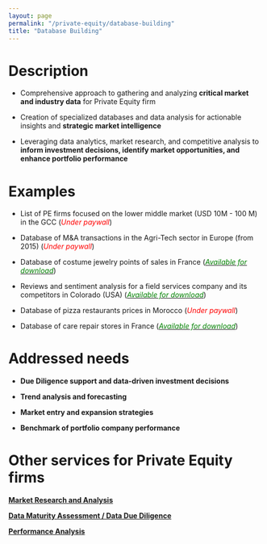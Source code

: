 ```yaml
---
layout: page
permalink: "/private-equity/database-building"
title: "Database Building"
---
```

# Description

- Comprehensive approach to gathering and analyzing **critical market and industry data** for Private Equity firm

- Creation of specialized databases and data analysis for actionable insights and **strategic market intelligence**

- Leveraging data analytics, market research, and competitive analysis to **inform investment decisions, identify market opportunities, and enhance portfolio performance**

# Examples

- List of PE firms focused on the lower middle market (USD 10M - 100 M) in the GCC (<span style="color:red;">*Under paywall*</span>)

- Database of M&A transactions in the Agri-Tech sector in Europe (from 2015) (<span style="color:red;">*Under paywall*</span>)

- Database of costume jewelry points of sales in France ([<span style="color:green;">*Available for download*</span>](mailto:meryem@rekolt.co?subject=Database%20request%20-%20Costume%20Jewelry%20France))

- Reviews and sentiment analysis for a field services company and its competitors in Colorado (USA) ([<span style="color:green;">*Available for download*</span>](mailto:meryem@rekolt.co?subject=Database%20request%20-%20ColoradoLawnServices))

- Database of pizza restaurants prices in Morocco (<span style="color:red;">*Under paywall*</span>)

- Database of care repair stores in France ([<span style="color:green;">*Available for download*</span>](mailto:meryem@rekolt.co?subject=Database%20request%20-%20FranceCarRepair))

# Addressed needs

- **Due Diligence support and data-driven investment decisions**

- **Trend analysis and forecasting**

- **Market entry and expansion strategies**

- **Benchmark of portfolio company performance**

# Other services for Private Equity firms
[**Market Research and Analysis**](/private-equity/market-analysis)

[**Data Maturity Assessment / Data Due Diligence**](/private-equity/data-due-diligence)

[**Performance Analysis**](/private-equity/performance-analysis)
